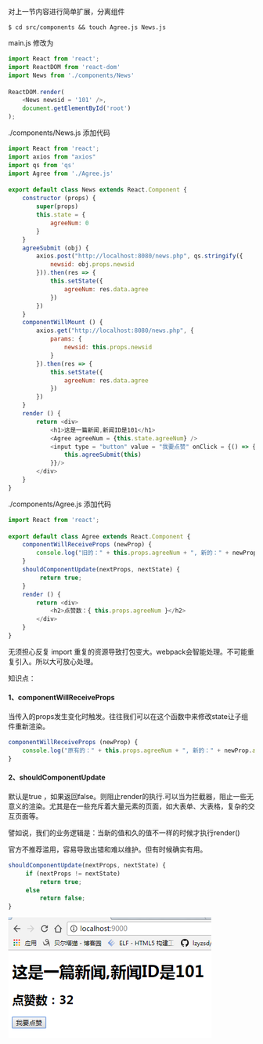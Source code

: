 对上一节内容进行简单扩展，分离组件

```
$ cd src/components && touch Agree.js News.js
```

main.js 修改为

```js
import React from 'react';
import ReactDOM from 'react-dom'
import News from './components/News'

ReactDOM.render(
    <News newsid = '101' />,
    document.getElementById('root')
);
```

./components/News.js 添加代码

```js
import React from 'react';
import axios from "axios"
import qs from 'qs'
import Agree from './Agree.js'

export default class News extends React.Component {
    constructor (props) {
        super(props)
        this.state = {
            agreeNum: 0
        }
    }
    agreeSubmit (obj) {
        axios.post("http://localhost:8080/news.php", qs.stringify({
            newsid: obj.props.newsid  
        })).then(res => {
            this.setState({
                agreeNum: res.data.agree
            })
        })
    }
    componentWillMount () {
        axios.get("http://localhost:8080/news.php", {
            params: {
                newsid: this.props.newsid
            }
        }).then(res => {
            this.setState({
                agreeNum: res.data.agree
            })
        })
    }
    render () {
        return <div>
            <h1>这是一篇新闻,新闻ID是101</h1>
            <Agree agreeNum = {this.state.agreeNum} />            
            <input type = "button" value = "我要点赞" onClick = {() => {
                this.agreeSubmit(this)
            }}/>
        </div>
    }
}
```

./components/Agree.js 添加代码

```js
import React from 'react';

export default class Agree extends React.Component {
    componentWillReceiveProps (newProp) {
        console.log("旧的：" + this.props.agreeNum + ", 新的：" + newProp.agreeNum)
    }
    shouldComponentUpdate(nextProps, nextState) {
         return true;       
    }
    render () {
        return <div>
            <h2>点赞数：{ this.props.agreeNum }</h2>
        </div>
    }
}
```

无须担心反复 import 重复的资源导致打包变大。webpack会智能处理。不可能重复引入。所以大可放心处理。

知识点：

#### 1、componentWillReceiveProps

当传入的props发生变化时触发。往往我们可以在这个函数中来修改state让子组件重新渲染。

```js
componentWillReceiveProps (newProp) {
    console.log("原有的：" + this.props.agreeNum + ", 新的：" + newProp.agreeNum)
}
```

#### 2、shouldComponentUpdate

默认是true ，如果返回false。则阻止render的执行.可以当为拦截器，阻止一些无意义的渲染。尤其是在一些充斥着大量元素的页面，如大表单、大表格，复杂的交互页面等。

譬如说，我们的业务逻辑是：当新的值和久的值不一样的时候才执行render\(\)

官方不推荐滥用，容易导致出错和难以维护。但有时候确实有用。

```js
shouldComponentUpdate(nextProps, nextState) {
     if (nextProps != nextState) 
         return true;
     else
         return false;        
}
```

![](/assets/s88z8zx8xz8cz8xc.png)

